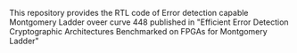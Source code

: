 This repository provides the RTL code of Error detection capable Montgomery Ladder oveer curve 448 published in "Efficient Error Detection Cryptographic Architectures Benchmarked on FPGAs for Montgomery Ladder"
